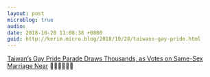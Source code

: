```yaml
---
layout: post
microblog: true
audio: 
date: 2018-10-28 11:08:38 +0800
guid: http://kerim.micro.blog/2018/10/28/taiwans-gay-pride.html
---
```

[Taiwan’s Gay Pride Parade Draws Thousands, as Votes on Same-Sex Marriage Near](https://www.nytimes.com/2018/10/27/world/asia/taiwan-gay-pride-parade.html) 🏳️‍🌈👬👭🇹🇼
